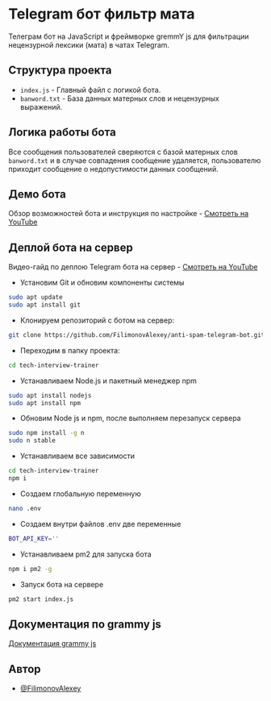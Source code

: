 # Telegram бот фильтр мата

Телеграм бот на JavaScript и фреймворке gremmY js для фильтрации нецензурной лексики (мата) в чатах Telegram.

## Структура проекта
- `index.js` - Главный файл с логикой бота.
- `banword.txt` - База данных матерных слов и нецензурных выражений.

## Логика работы бота
Все сообщения пользователей сверяются с базой матерных слов `banword.txt` и в случае совпадения сообщение удаляется, пользователю приходит сообщение о недопустимости данных сообщений.

## Демо бота
Обзор возможностей бота и инструкция по настройке - [Смотреть на YouTube](https://youtu.be/UrtMJoF_gbk)

## Деплой бота на сервер
Видео-гайд по деплою Telegram бота на сервер - [Смотреть на YouTube](https://youtu.be/vPqAYdjkm4o)  

* Установим Git и обновим компоненты системы
```bash
sudo apt update
sudo apt install git
```

* Клонируем репозиторий с ботом на сервер:
```bash
git clone https://github.com/FilimonovAlexey/anti-spam-telegram-bot.git
```

* Переходим в папку проекта:
```bash
cd tech-interview-trainer
```

* Устанавливаем Node.js и пакетный менеджер npm
```bash
sudo apt install nodejs
sudo apt install npm
```

* Обновим Node js и npm, после выполняем перезапуск сервера
```bash
sudo npm install -g n
sudo n stable
```
* Устанавливаем все зависимости
```bash
cd tech-interview-trainer
npm i
```

* Создаем глобальную переменную
```bash
nano .env
```

* Создаем внутри файлов .env две переменные
```bash
BOT_API_KEY=''
```

* Устанавливаем pm2 для запуска бота
```bash
npm i pm2 -g
```

* Запуск бота на сервере
```bash
pm2 start index.js
```

## Документация по grammy js

[Документация grammy js](https://grammy.dev/guide/)


## Автор

- [@FilimonovAlexey](https://github.com/FilimonovAlexey)